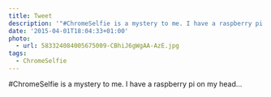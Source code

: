 ```yaml
---
title: Tweet
description: '"#ChromeSelfie is a mystery to me. I have a raspberry pi on my head... "'
date: '2015-04-01T18:04:33+01:00'
photo:
  - url: 583324084005675009-CBhiJ6gWgAA-AzE.jpg
tags:
  - ChromeSelfie
---
```

#ChromeSelfie is a mystery to me. I have a raspberry pi on my head... 
